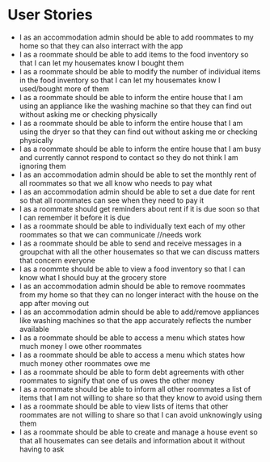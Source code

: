 # User Stories
- I as an accommodation admin should be able to add roommates to my home so that they can also interract with the app
- I as a roommate should be able to add items to the food inventory so that I can let my housemates know I bought them
- I as a roommate should be able to modify the number of individual items in the food inventory so that I can let my housemates know I used/bought more of them
- I as a roommate should be able to inform the entire house that I am using an appliance like the washing machine so that they can find out without asking me or checking physically
- I as a roommate should be able to inform the entire house that I am using the dryer so that they can find out without asking me or checking physically
- I as a roommate should be able to inform the entire house that I am busy and currently cannot respond to contact so they do not think I am ignoring them
- I as an accommodation admin should be able to set the monthly rent of all roommates so that we all know who needs to pay what
- I as an accommodation admin should be able to set a due date for rent so that all roommates can see when they need to pay it
- I as a roommate should get reminders about rent if it is due soon so that I can remember it before it is due
- I as a roommate should be able to individually text each of my other roommates so that we can communicate //needs work
- I as a roommate should be able to send and receive messages in a groupchat with all the other housemates so that we can discuss matters that concern everyone
- I as a roommte should be able to view a food inventory so that I can know what I should buy at the grocery store
- I as an accommodation admin should be able to remove roommates from my home so that they can no longer interact with the house on the app after moving out
- I as an accommodation admin should be able to add/remove appliances like washing machines so that the app accurately reflects the number available
- I as a roommate should be able to access a menu which states how much money I owe other roommates
- I as a roommate should be able to access a menu which states how much money other roommates owe me
- I as a roommate should be able to form debt agreements with other roommates to signify that one of us owes the other money
- I as a roommate should be able to inform all other roommates a list of items that I am not willing to share so that they know to avoid using them
- I as a roommate should be able to view lists of items that other roommates are not willing to share so that I can avoid unknowingly using them
- I as a roommate should be able to create and manage a house event so that all housemates can see details and information about it without having to ask